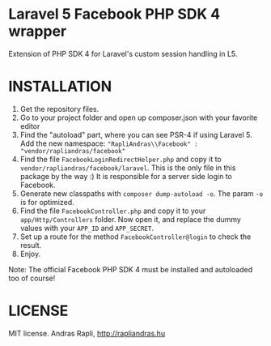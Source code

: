 Laravel 5 Facebook PHP SDK 4 wrapper
===================================

Extension of PHP SDK 4 for Laravel's custom session handling in L5.

INSTALLATION
===================================

1. Get the repository files.
2. Go to your project folder and open up composer.json with your favorite editor
3. Find the "autoload" part, where you can see PSR-4 if using Laravel 5. Add the new namespace: `"RapliAndras\\Facebook" : "vendor/rapliandras/facebook"`
4. Find the file `FacebookLoginRedirectHelper.php` and copy it to `vendor/rapliandras/facebook/laravel`. This is the only file in this package by the way :) It is responsible for a server side login to Facebook.
5. Generate new classpaths with `composer dump-autoload -o`. The param `-o` is for optimized.
6. Find the file `FacebookController.php` and copy it to your `app/Http/Controllers` folder. Now open it, and replace the dummy values with your `APP_ID` and `APP_SECRET`.
7. Set up a route for the method `FacebookController@login` to check the result.
8. Enjoy.

Note: The official Facebook PHP SDK 4 must be installed and autoloaded too of course!

LICENSE
====================================
MIT license.
Andras Rapli, 
http://rapliandras.hu
